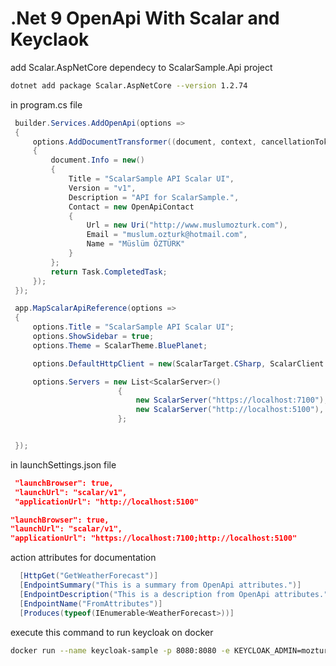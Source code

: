 # .Net 9 OpenApi With Scalar and Keyclaok


add Scalar.AspNetCore dependecy to ScalarSample.Api project

``` sh
dotnet add package Scalar.AspNetCore --version 1.2.74
```

in program.cs file

``` csharp
 builder.Services.AddOpenApi(options =>
 {
     options.AddDocumentTransformer((document, context, cancellationToken) =>
     {
         document.Info = new()
         {
             Title = "ScalarSample API Scalar UI",
             Version = "v1",
             Description = "API for ScalarSample.",
             Contact = new OpenApiContact
             {
                 Url = new Uri("http://www.muslumozturk.com"),
                 Email = "muslum.ozturk@hotmail.com",
                 Name = "Müslüm ÖZTÜRK"
             }
         };
         return Task.CompletedTask;
     });
 });

```


``` csharp
 app.MapScalarApiReference(options =>
 {
     options.Title = "ScalarSample API Scalar UI";
     options.ShowSidebar = true;
     options.Theme = ScalarTheme.BluePlanet;

     options.DefaultHttpClient = new(ScalarTarget.CSharp, ScalarClient.HttpClient);

     options.Servers = new List<ScalarServer>()
                        {
                            new ScalarServer("https://localhost:7100"),
                            new ScalarServer("http://localhost:5100"),
                        };


 });
```

in launchSettings.json file
``` json
 "launchBrowser": true,
 "launchUrl": "scalar/v1",
 "applicationUrl": "http://localhost:5100"
```

``` json
"launchBrowser": true,
"launchUrl": "scalar/v1",
"applicationUrl": "https://localhost:7100;http://localhost:5100"
```

action attributes for documentation
``` csharp
  [HttpGet("GetWeatherForecast")]
  [EndpointSummary("This is a summary from OpenApi attributes.")]
  [EndpointDescription("This is a description from OpenApi attributes.")]
  [EndpointName("FromAttributes")]
  [Produces(typeof(IEnumerable<WeatherForecast>))]
```

execute this command to run keycloak on docker

``` sh
docker run --name keycloak-sample -p 8080:8080 -e KEYCLOAK_ADMIN=mozturk -e KEYCLOACK_ADMIN_PASSWORD=P@ssword1! -e KC_BOOTSTRAP_ADMIN_USERNAME=mozturk -e KC_BOOTSTRAP_ADMIN_PASSWORD=P@ssword1!  quay.io/keycloak/keycloak start-dev
```
